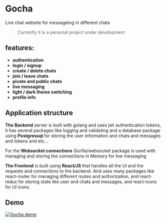 # Gocha
Live chat website for messageing in different chats
> Currenlty it is a personal project under development 
## features:
- **authentication**
- **login / signup**
- **create / delete chats**
- **join / leave chats**
- **pivate and public chats**
- **live messaging**
- **light / dark theme switching**
- **profile info**
## Application structure
**The Backend** server is built with golang and uses jwt authentication tokens, it has several packages like logging and validating and a database package using **Postgressql** for storing the user information and chats and messages and tokens and etc...

For the **Websocket connections** Gorilla/websocket package is used with managing and storing the connections in Memory for live messaging

**The Frontend** is built using **React/JS** that handles all the UI and the requests and connections to the backend. And uses many packages like react-router for managing different routes and authorization, and react-redux for storing state like user and chats and messages, and react-icons for UI icons.
## Demo
[![Gocha demo](https://img.youtube.com/vi/PpjK_zWgtbM/0.jpg)](https://www.youtube.com/watch?v=PpjK_zWgtbM)

